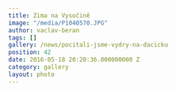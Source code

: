 ```yaml
---
title: Zima na Vysočině
image: "/media/P1040570.JPG"
author: vaclav-beran
tags: []
gallery: /news/pocitali-jsme-vydry-na-dacicku
position: 42
date: 2016-05-18 20:20:36.000000000 Z
category: gallery
layout: photo
---
```

